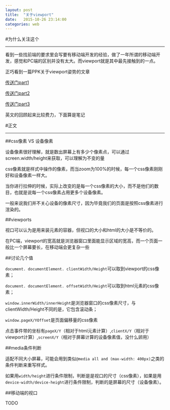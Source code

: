 ```yaml
---
layout: post
title:  "关于viewport"
date:   2015-10-26 23:14:00
categories: web
---
```

#为什么关注这个
****

看到一些找前端的要求里会写要有移动端开发的经验，做了一年所谓的移动端开发，感觉和PC端的区别并没有太大。而viewport就是其中最先接触到的一点。

正巧看到一篇PPK关于viewport姿势的文章

[传送门part1](http://www.quirksmode.org/mobile/viewports.html)

[传送门part2](http://www.quirksmode.org/mobile/viewports2.html)

[传送门part3](http://www.quirksmode.org/mobile/metaviewport/)

英文的回顾起来比较费力，下面算是笔记

#正文
****

##css像素 VS 设备像素

设备像素很好理解，就是数出屏幕上有多少个像素点，可以通过screen.width/height来获取，可以理解为不变的量

css像素就是样式中操作的像素，而当zoom为100%的时候，每一个css像素刚刚好和设备像素一样大。

当你进行拉伸的时候，实际上改变的是每一个css像素的大小，而不是他们的数目，也就是说每一个css像素占用更多个设备像素。

一般来说我们并不关心设备的像素尺寸，因为毕竟我们的页面是按照css像素进行渲染的。

##viewports

视口可以认为是用来装<html>元素的容器，但视口的大小和html的大小是不等价的。

在PC端，viewport的宽高就是浏览器窗口里面能显示区域的宽高，而一个页面一般比一个屏幕要长，在移动端会更复杂一些

##讨论几个值

`document. documentElement. clientWidth/Height`可以取到viewport的css像素；

`document. documentElement. offsetWidth/Height`可以取到html元素的css像素；

`window.innerWidth/innerHeight`是浏览器窗口的css像素尺寸，与clientWidth/Height不同的是，它包含滚动条；

`window.pageX/YOffset`是页面偏移量的css像素

点击事件带的坐标有`pageX/Y`（相对于html元素计算）,`clientX/Y`（相对于viewport计算）,`screenX/Y`（相对于屏幕计算的设备像素值，没什么卵用）

##media条件判断

适配不同大小屏幕，可能会用到类似`@media all and (max-width: 400px)`之类的条件判断来重写样式。

如果用`width/height`进行条件限制，判断是是视口的尺寸（css像素），如果是用`device-width/device-height`进行条件限制，判断的是屏幕的尺寸（设备像素）。

##移动端的视口

TODO
